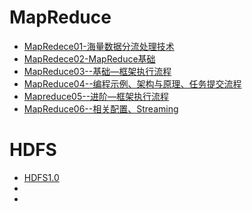 # MapReduce
- [MapRedece01-海量数据分流处理技术](http://note.youdao.com/noteshare?id=794462db57b967cafec2cce544294088)
- [MapRedece02-MapReduce基础](http://note.youdao.com/noteshare?id=9e19a4fedb596b7ed99e98cfe9567b92)
- [MapReduce03--基础—框架执行流程](http://note.youdao.com/noteshare?id=149f32ca5c885953619fa2aaa33a82d3)
- [MapReduce04--编程示例、架构与原理、任务提交流程](http://note.youdao.com/noteshare?id=2bbac4cc83c09c55dfaef6f18409d104&sub=9DE807ED86A244A9B76FA2589D73A3BD)
- [Mapreduce05--进阶—框架执行流程](http://note.youdao.com/noteshare?id=07cafa0a114cc79fb099f50828b31981&sub=EF7394B91D374B7D91F260A2500D23ED)
- [MapReduce06--相关配置、Streaming](http://note.youdao.com/noteshare?id=440e9ad50554e462677bca362062e986&sub=C48E4449621143D1A57C6A7920944F61)

# HDFS
- [HDFS1.0](http://note.youdao.com/noteshare?id=a64bb63133fa522ca45fa7403963aee6&sub=9872E108700440C18019C71B0F7F729F)
- []()
- 
